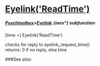 # [Eyelink('ReadTime')](Eyelink-ReadTime) 
##### [Psychtoolbox](Psychtoolbox)>[Eyelink](Eyelink).{mex*} subfunction

[time =] Eyelink('ReadTime')

checks for reply to eyelink\_request\_time()  
returns: 0 if no reply, else time   
  


###See also:

